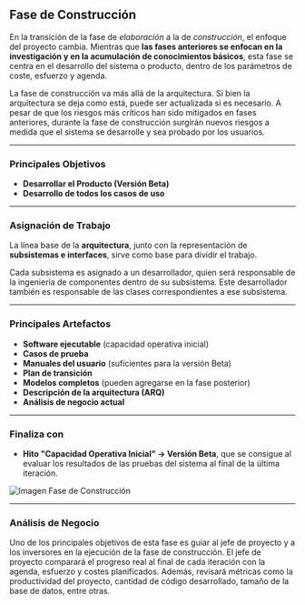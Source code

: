 
## Fase de Construcción

En la transición de la fase de _elaboración_ a la de _construcción_, el enfoque del proyecto cambia. Mientras que **las fases anteriores se enfocan en la investigación y en la acumulación de conocimientos básicos**, esta fase se centra en el desarrollo del sistema o producto, dentro de los parámetros de coste, esfuerzo y agenda.

La fase de construcción va más allá de la arquitectura. Si bien la arquitectura se deja como está, puede ser actualizada si es necesario. A pesar de que los riesgos más críticos han sido mitigados en fases anteriores, durante la fase de construcción surgirán nuevos riesgos a medida que el sistema se desarrolle y sea probado por los usuarios.

---

### Principales Objetivos

- **Desarrollar el Producto (Versión Beta)**
- **Desarrollo de todos los casos de uso**

---

### Asignación de Trabajo

La línea base de la **arquitectura**, junto con la representación de **subsistemas e interfaces**, sirve como base para dividir el trabajo. 

Cada subsistema es asignado a un desarrollador, quien será responsable de la ingeniería de componentes dentro de su subsistema. Este desarrollador también es responsable de las clases correspondientes a ese subsistema.

---

### Principales Artefactos

- **Software ejecutable** (capacidad operativa inicial)
- **Casos de prueba**
- **Manuales del usuario** (suficientes para la versión Beta)
- **Plan de transición**
- **Modelos completos** (pueden agregarse en la fase posterior)
- **Descripción de la arquitectura (ARQ)**
- **Análisis de negocio actual**

---

### Finaliza con

- **Hito "Capacidad Operativa Inicial" → Versión Beta**, que se consigue al evaluar los resultados de las pruebas del sistema al final de la última iteración.

![Imagen Fase de Construcción](https://lh7-rt.googleusercontent.com/docsz/AD_4nXdeyhK4jjesqfaLRvR5NAvf1tsccZ_w2vsJrlY2S0jDoxGxMdDuBjlJyZyaDQDVp2GXpnpHj-YYmuuzVsYnNrhclvaIH_buPCPnOw1oAgmmBpoVY9Eme-53RgFdSN-3LUlqJDUL7QcvemWirpPwnK2pou8?key=VReuh94fGGpJZLGsXsGdUQ)

---

### Análisis de Negocio

Uno de los principales objetivos de esta fase es guiar al jefe de proyecto y a los inversores en la ejecución de la fase de construcción. El jefe de proyecto comparará el progreso real al final de cada iteración con la agenda, esfuerzo y costes planificados. Además, revisará métricas como la productividad del proyecto, cantidad de código desarrollado, tamaño de la base de datos, entre otras.

